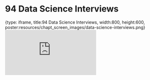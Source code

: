 # 94 Data Science Interviews
 
{type: iframe, title:94 Data Science Interviews, width:800, height:600, poster:resources/chapt_screen_images/data-science-interviews.png}
![](https://datatrail-jhu.github.io/DataTrail_ReOrg/no_toc/data-science-interviews.html)
 

 
